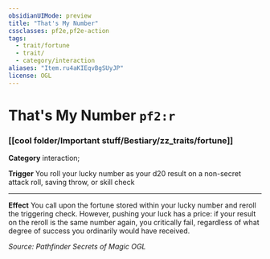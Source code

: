 ```yaml
---
obsidianUIMode: preview
title: "That's My Number"
cssclasses: pf2e,pf2e-action
tags:
  - trait/fortune
  - trait/
  - category/interaction
aliases: "Item.ru4aKIEqvBgSUyJP"
license: OGL
---
```

# That's My Number `pf2:r`

### [[cool folder/Important stuff/Bestiary/zz_traits/fortune]]

**Category** interaction; 




**Trigger** You roll your lucky number as your d20 result on a non-secret attack roll, saving throw, or skill check

* * *

**Effect** You call upon the fortune stored within your lucky number and reroll the triggering check. However, pushing your luck has a price: if your result on the reroll is the same number again, you critically fail, regardless of what degree of success you ordinarily would have received.

*Source: Pathfinder Secrets of Magic*
*OGL*